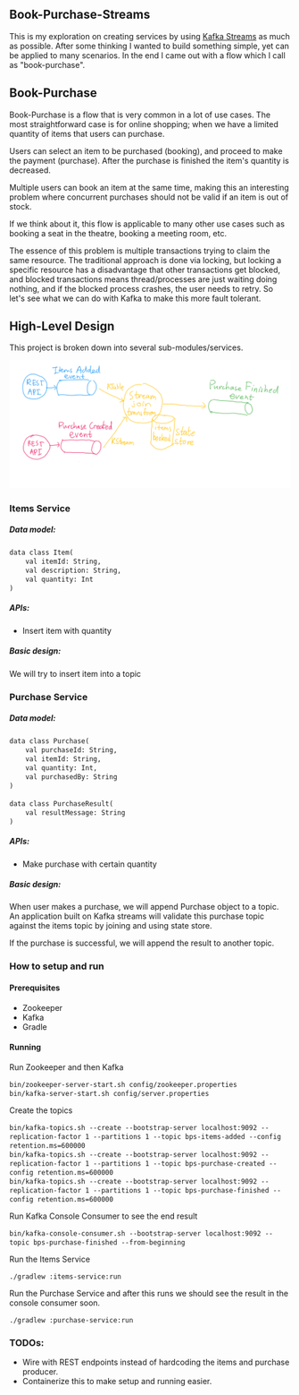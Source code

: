Book-Purchase-Streams
---

This is my exploration on creating services by using [Kafka Streams](https://kafka.apache.org/documentation/streams/) as much as possible.
After some thinking I wanted to build something simple, yet can be applied to many scenarios. In the end I came out with a flow which I call as "book-purchase".


## Book-Purchase

Book-Purchase is a flow that is very common in a lot of use cases.
The most straightforward case is for online shopping; when we have a limited quantity of items that users can purchase.

Users can select an item to be purchased (booking), and proceed to make the payment (purchase).
After the purchase is finished the item's quantity is decreased.

Multiple users can book an item at the same time, making this an interesting problem where concurrent purchases should not be valid if an item is out of stock.

If we think about it, this flow is applicable to many other use cases such as booking a seat in the theatre, booking a meeting room, etc.

The essence of this problem is multiple transactions trying to claim the same resource. The traditional approach is done via locking, but locking a specific resource has a disadvantage that other transactions get blocked, and blocked transactions means thread/processes are just waiting doing nothing, and if the blocked process crashes, the user needs to retry.
So let's see what we can do with Kafka to make this more fault tolerant.

## High-Level Design

This project is broken down into several sub-modules/services.

![alt text](https://github.com/albert02lowis/book-purchase-streams/blob/master/design.png?raw=true)

### Items Service

##### Data model:
```
data class Item(
    val itemId: String,
    val description: String,
    val quantity: Int
)
```
##### APIs:

- Insert item with quantity

##### Basic design:

We will try to insert item into a topic

### Purchase Service

##### Data model:
```
data class Purchase(
    val purchaseId: String,
    val itemId: String,
    val quantity: Int,
    val purchasedBy: String
)

data class PurchaseResult(
    val resultMessage: String
)
```

##### APIs:

- Make purchase with certain quantity

##### Basic design:

When user makes a purchase, we will append Purchase object to a topic.
An application built on Kafka streams will validate this purchase topic against the items topic by joining and using state store.

If the purchase is successful, we will append the result to another topic.

### How to setup and run

#### Prerequisites

- Zookeeper
- Kafka
- Gradle

#### Running

Run Zookeeper and then Kafka 
```
bin/zookeeper-server-start.sh config/zookeeper.properties
bin/kafka-server-start.sh config/server.properties
```
Create the topics
```
bin/kafka-topics.sh --create --bootstrap-server localhost:9092 --replication-factor 1 --partitions 1 --topic bps-items-added --config retention.ms=600000
bin/kafka-topics.sh --create --bootstrap-server localhost:9092 --replication-factor 1 --partitions 1 --topic bps-purchase-created --config retention.ms=600000
bin/kafka-topics.sh --create --bootstrap-server localhost:9092 --replication-factor 1 --partitions 1 --topic bps-purchase-finished --config retention.ms=600000
```
Run Kafka Console Consumer to see the end result
```
bin/kafka-console-consumer.sh --bootstrap-server localhost:9092 --topic bps-purchase-finished --from-beginning
```
Run the Items Service
```
./gradlew :items-service:run
```
Run the Purchase Service and after this runs we should see the result in the console consumer soon.
```
./gradlew :purchase-service:run
```

### TODOs:

- Wire with REST endpoints instead of hardcoding the items and purchase producer.
- Containerize this to make setup and running easier.
